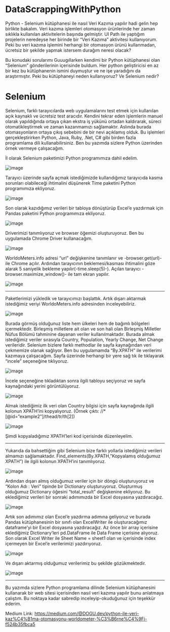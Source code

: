 # DataScrappingWithPython
Python - Selenium kütüphanesi ile nasıl Veri Kazıma yapılır hadi gelin hep birlikte bakalım.
Veri kazıma işlemleri otomasyon ürünlerinde her zaman sıklıkla kullanılan aktivitelerin başında gelmiştir. UI Path ile yaptığım projelerin neredeyse her birinde bir “Veri Kazıma” aktivitesi kullanıyorum. Peki bu veri kazıma işlemini herhangi bir otomasyon ürünü kullanmadan, ücretsiz bir şekilde yapmak istersem durağım neresi olacak?

Bu konudaki sorularımı Guuugıllarken kendimi bir Python kütüphanesi olan “Selenium” gönderilerinin içerisinde buldum. Her python geliştiricisi en az bir kez bu kütüphanenin ismini duymuştur ve ne işe yaradığını da araştırmıştır. Peki bu kütüphaneyi neden kullanıyoruz? Ve Selenium nedir?

# Selenium

Selenium, farklı tarayıcılarda web uygulamalarını test etmek için kullanılan açık kaynaklı ve ücretsiz test aracıdır. Kendini tekrar eden işlemlerin manuel olarak yapıldığında ortaya çıkan ekstra iş yükünü ortadan kaldırarak, süreci otomatikleştirmek ve zaman kazanmamızı sağlamaktır. Aslında burada otomasyonların ortaya çıkış sebebini de bir nevi açıklamış olduk. Bu işlemleri gerçekleştirirken Python, Java, Ruby, .Net, C# gibi birden fazla programlama dili kullanabilirsiniz. Ben bu yazımda sizlere Python üzerinden örnek vermeye çalışacağım.

İl olarak Selenium paketimizi Python programımıza dahil edelim.

![image](https://user-images.githubusercontent.com/63015101/192955597-e4d2f4ce-773c-437c-82a0-512f8e3194cf.png)

Tarayıcı üzerinde sayfa açmak istediğimizde kullandığımız tarayıcıda kasma sorunları olabileceği ihtimalini düşünerek Time paketini Python programımıza ekliyoruz.

![image](https://user-images.githubusercontent.com/63015101/192955704-349e3695-b435-4a49-804e-c258dc9c29ca.png)

Son olarak kazıdığımız verileri bir tabloya dönüştürüp Excel’e yazdırmak için Pandas paketini Python programımıza ekliyoruz.

![image](https://user-images.githubusercontent.com/63015101/192955748-480b732a-442f-4542-b560-676c531bc6f4.png)

Driverimizi tanımlıyoruz ve browser öğemizi oluşturuyoruz. Ben bu uygulamada Chrome Driver kullanacağım.

![image](https://user-images.githubusercontent.com/63015101/192955832-700d88cb-942f-4110-8868-8683824b8540.png)

WorldoMeters.info adresi “url” değişkenine tanımlanır ve -browser.get(url)- ile Chrome açılır. Ardından tarayıcının beklemesi/kasması ihtimalini göze alarak 5 saniyelik bekleme yapılır(-time.sleep(5)-). Açılan tarayıcı -browser.maximize_window()- ile tam ekran yapılır.

![image](https://user-images.githubusercontent.com/63015101/192955898-7bf1c1d9-d049-47cd-8faa-02af78ca3bff.png)

*****

Paketlerimizi yükledik ve tarayıcımızı başlattık. Artık dışarı aktarmak istediğimiz veriyi WorldoMeters.info adresinden inceleyebiliriz.

![image](https://user-images.githubusercontent.com/63015101/192956015-cb9499da-fce7-40b5-a20e-75d05a233b39.png)

Burada görmüş olduğunuz liste hem ülkeleri hem de bağımlı bölgeleri içermektedir. Birleşmiş milletlere ait olan ve son hali olan Birleşmiş Milletler Nüfus Bölümü tahminine dayanan veriler kullanılmaktadır. Burada almak istediğimiz veriler sırasıyla Country, Population, Yearly Change, Net Change verileridir. Selenium bizlere farklı methodlar ile sayfa kaynağından veri çekmemize olanak sağlıyor. Ben bu uygulamamda “By.XPATH” ile verilerimi kazımaya çalışacağım. Sayfa üzerinde herhangi bir yere sağ tık ile tıklayarak “incele” seçeneğine tıklıyoruz.

![image](https://user-images.githubusercontent.com/63015101/192956208-35004062-668b-4e3d-bd51-af71e7bb93cb.png)

İncele seçeneğine tıkladıktan sonra ilgili tabloyu seçiyoruz ve sayfa kaynağındaki yerini görüntülüyoruz.

![image](https://user-images.githubusercontent.com/63015101/192956244-f7305a5b-b139-4de6-9ccb-7b87e43f96f9.png)

Almak istediğimiz ilk veri olan Country bilgisi için sayfa kaynağında ilgili kolonun XPATH’ini kopyalıyoruz.
(Örnek çıktı: //*[@id=”example2"]/thead/tr/th[2])

![image](https://user-images.githubusercontent.com/63015101/192956456-fde509db-5dcc-452d-8070-174cf2cdf46d.png)

Şimdi kopyaladığımız XPATH’leri kod içerisinde düzenleyelim.

*****

Yukarıda da bahsettiğim gibi Selenium bize farklı yollarla istediğimiz verileri almamızı sağlamaktadır. Find_elements(By.XPATH,”Kopyalamış olduğumuz XPATH”) ile ilgili kolonun XPATH’ini tanımlıyoruz.

![image](https://user-images.githubusercontent.com/63015101/192956861-8caeb1a0-39ee-4af1-9974-46e08b103956.png)

Ardından dışarı almış olduğumuz veriler için bir döngü oluşturuyoruz ve “Kolon Adı : Veri” tipinde bir Dictionary oluşturuyoruz. Oluşturmuş olduğumuz Dictionary öğesini “total_result” değişkenine ekliyoruz. Bu eklediğimiz verileri bir sonraki adımımızda bir Excel dosyasına yazdıracağız.

![image](https://user-images.githubusercontent.com/63015101/192956920-4ea6366a-a4d8-4128-acaf-f1ba49c22567.png)

Artık son adımımız olan Excel’e yazdırma adımına geliyoruz ve burada Pandas kütüphanesinin bir sınıfı olan ExcelWriter ile oluşturacağımız dataframe’yi bir Excel dosyasına yazdıracağız. Az önce bir array içerisine eklediğimiz Dictionary’leri pd.DataFrame ile Data Frame içerisine alıyoruz. Son olarak Excel Writer ile Sheet Name = sheet1 olan ve içerisinde index içermeyen bir Excel’e verilerimizi yazdırıyoruz.

![image](https://user-images.githubusercontent.com/63015101/192956972-3cd7677c-e1b2-4921-98ec-10c78fe6814d.png)

Ve dışarı aktarmış olduğumuz verilerimiz bu şekilde gözükmektedir.

![image](https://user-images.githubusercontent.com/63015101/192957032-ed651fa9-3b72-48bc-b252-d3d677b130e4.png)

*****

Bu yazımda sizlere Python programlama dilinde Selenium kütüphanesini kullanarak bir web sitesi içerisinden nasıl veri kazıma yapılır bunu anlatmaya çalıştım. Bu noktaya kadar sabredip inceleyip-okuduğunuz için teşekkür ederim.

Medium Link: https://medium.com/@DOGU.dev/python-ile-veri-kaz%C4%B1ma-otomasyonu-worldometer-%C3%B6rne%C4%9Fi-f524b35fbca5
